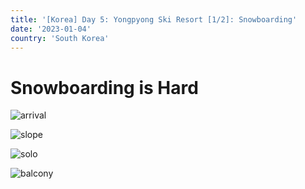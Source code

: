 ```yaml
---
title: '[Korea] Day 5: Yongpyong Ski Resort [1/2]: Snowboarding'
date: '2023-01-04'
country: 'South Korea'
---
```


# Snowboarding is Hard

![arrival](/images/posts/travel/korea-2022/day5/arrival.jpeg)

![slope](/images/posts/travel/korea-2022/day5/slope.jpeg)

![solo](/images/posts/travel/korea-2022/day5/solo.jpeg)

![balcony](/images/posts/travel/korea-2022/day5/balcony.jpeg)
